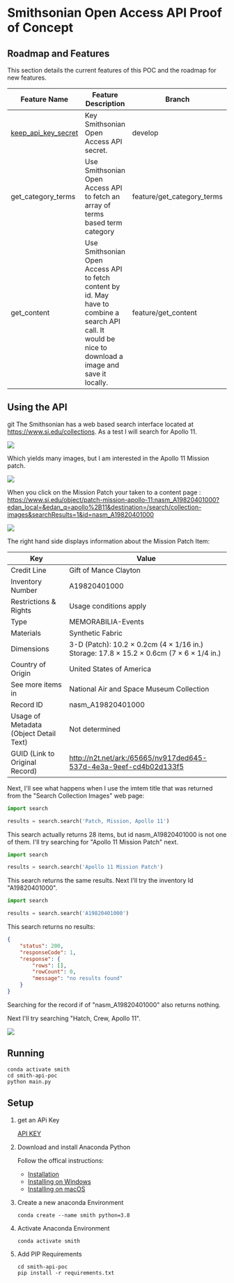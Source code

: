 # Smithsonian Open Access API Proof of Concept

## Roadmap and Features

This section details the current features of this POC and the roadmap for new features.

| Feature Name                                    | Feature Description                                          | Branch                     | Status      |
| ----------------------------------------------- | ------------------------------------------------------------ | -------------------------- | ----------- |
| [keep_api_key_secret](./keep_api_key_secret.md) | Key Smithsonian Open Access API secret.                      | develop                    | Merged      |
| get_category_terms                              | Use Smithsonian Open Access API to fetch an array of terms based term category | feature/get_category_terms | Merged      |
| get_content                                     | Use Smithsonian Open Access API to fetch content by id.  May have to combine a search  API call.  It would be nice to download a image and save it locally. | feature/get_content        | In Progress |

## Using the API

git The Smithsonian has a web based search interface located at https://www.si.edu/collections.  As a test I will search for Apollo 11.

![](./smithsonian-search-apollo-11.png)

Which yields many images, but I am interested in the Apollo 11 Mission patch.

![](./smithsonian-search-apollo-11-mission-patch-results.png)

When you click on the Mission Patch your taken to a content page : https://www.si.edu/object/patch-mission-apollo-11:nasm_A19820401000?edan_local=&edan_q=apollo%2B11&destination=/search/collection-images&searchResults=1&id=nasm_A19820401000

![](./smithsonian-search-apollo-11-mission-patch-content.png)

The right hand side displays information about the Mission Patch Item:

| Key                                    | Value                                                        |
| -------------------------------------- | ------------------------------------------------------------ |
| Credit Line                            | Gift of Mance Clayton                                        |
| Inventory Number                       | A19820401000                                                 |
| Restrictions & Rights                  | Usage conditions apply                                       |
| Type                                   | MEMORABILIA-Events                                           |
| Materials                              | Synthetic Fabric                                             |
| Dimensions                             | 3-D (Patch): 10.2 × 0.2cm (4 × 1/16 in.)<br />Storage: 17.8 × 15.2 × 0.6cm (7 × 6 × 1/4 in.) |
| Country of Origin                      | United States of America                                     |
| See more items in                      | National Air and Space Museum Collection                     |
| Record ID                              | nasm_A19820401000                                            |
| Usage of Metadata (Object Detail Text) | Not determined                                               |
| GUID (Link to Original Record)         | http://n2t.net/ark:/65665/nv917ded645-537d-4e3a-9eef-cd4b02d133f5 |


Next, I'll see what happens when I use the imtem title that was returned from the "Search Collection Images" web page:

```python
import search

results = search.search('Patch, Mission, Apollo 11')

```

This search actually returns 28 items, but id nasm_A19820401000 is not one of them.  I'll try searching for "Apollo 11 Mission Patch" next.

```python
import search

results = search.search('Apollo 11 Mission Patch')

```
This search returns the same results.  Next I'll try the inventory Id "A19820401000".

```python
import search

results = search.search('A19820401000')

```

This search returns no results: 

```json
{
    "status": 200,
    "responseCode": 1,
    "response": {
        "rows": [],
        "rowCount": 0,
        "message": "no results found"
    }
}
```

Searching for the record if of "nasm_A19820401000" also returns nothing.

Next I'll try searching "Hatch, Crew, Apollo 11".

![](./smithsonian-search-apollo-11-hatch-item.png)





## Running

```
conda activate smith
cd smith-api-poc
python main.py
```

## Setup

1. get an APi Key

    [API KEY](https://api.data.gov/signup/)

1. Download and install Anaconda Python

    Follow the offical instructions:

    - [Installation](https://docs.anaconda.com/anaconda/install/)
    - [Installing on Windows](https://docs.anaconda.com/anaconda/install/windows/)
    - [Installing on macOS](https://docs.anaconda.com/anaconda/install/mac-os/)

1. Create a new anaconda Environment

    ```
    conda create --name smith python=3.8
    ```

1. Activate Anaconda Environment

    ```
    conda activate smith
    ```

1. Add PIP Requirements

    ```
    cd smith-api-poc
    pip install -r requirements.txt
    ```